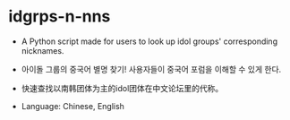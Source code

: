 # idgrps-n-nns
- A Python script made for users to look up idol groups' corresponding nicknames. 
- 아이돌 그룹의 중국어 별명 찾기! 사용자들이 중국어 포럼을 이해할 수 있게 한다. 
- 快速查找以南韩团体为主的idol团体在中文论坛里的代称。

- Language: Chinese, English
